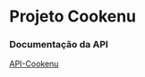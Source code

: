 # Projeto Cookenu 

### Documentação da API 
[API-Cookenu](https://documenter.getpostman.com/view/18390857/UVkmQwT4)